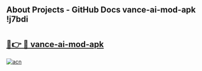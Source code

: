 ## About Projects - GitHub Docs vance-ai-mod-apk !j7bdi

# <h2><a href="https://andorid.site?title=vance-ai-mod-apk&ref=13PRO">🔗👉 🔴 vance-ai-mod-apk</a></h2>

[![acn](https://github.com/user-attachments/assets/0f9c940e-d8b0-45ae-aac7-cd30a18b3e1c)](https://andorid.site?title=vance-ai-mod-apk&ref=13PRO)

